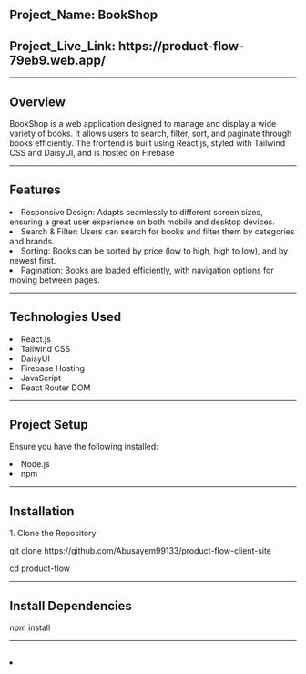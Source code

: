  <h2>Project_Name: BookShop</h2>
<h2>Project_Live_Link: https://product-flow-79eb9.web.app/</h2>

<hr/>
<h2> Overview</h2>

<p>BookShop is a web application designed to manage and display a wide variety of books. It allows users to search, filter, sort, and paginate through books efficiently. The frontend is built using React.js, styled with Tailwind CSS and DaisyUI, and is hosted on Firebase</p>
<hr/>
<h2>Features</h2>
<li>Responsive Design: Adapts seamlessly to different screen sizes, ensuring a great user experience on both mobile and desktop devices.</li>
<li>Search & Filter: Users can search for books and filter them by categories and brands.</li>
<li>Sorting: Books can be sorted by price (low to high, high to low), and by newest first.</li>
<li>Pagination: Books are loaded efficiently, with navigation options for moving between pages.</li>
 <hr/>
<h2>Technologies Used</h2>
<li>React.js</li>
<li>Tailwind CSS</li>
<li>DaisyUI</li>
<li>Firebase Hosting</li>
<li>JavaScript</li>
<li>React Router DOM</li>

<hr/>

<h2>Project Setup</h2>
<p>Ensure you have the following installed:</p>
<li>Node.js</li>
<li>npm</li>
<hr/>
<h2>Installation</h2>
<p>1. Clone the Repository</p>
<p>git clone https://github.com/Abusayem99133/product-flow-client-site</p>
<p>cd product-flow</p>
<hr/>
<h2>Install Dependencies</h2>
<p>npm install</p>
<hr/>

<h2></h2>
<li></li>
